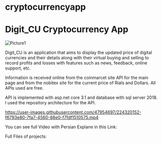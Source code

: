 # cryptocurrencyapp
# Digit_CU Cryptocurrency App 

![Picture1](https://user-images.githubusercontent.com/47954697/224273569-c93b8385-02e2-4abe-9c1a-b2e714a8383b.png)

Digit_CU is an application that aims to display the updated price of digital currencies and their details along with their virtual buying and selling to record profits and losses with features such as news, feedback, online support, etc.

Information is received online from the coinmarcet site API for the main page and from the nobitex site for the current price of Rials and Dollars. All APIs used are free.

API is implemented with asp.net core 3.1 and database with sql server 2018. I used the repository architecture for the API.

https://user-images.githubusercontent.com/47954697/224320152-f6793e80-7fa7-4560-88e0-f7fdf1510575.mp4


You can see full Video with Persian Explane in this Link:


Full Files of projects:

